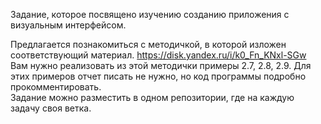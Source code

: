 Задание, которое посвящено изучению созданию приложения с визуальным интерфейсом.

Предлагается познакомиться с методичкой, в которой изложен  соответствующий материал.
https://disk.yandex.ru/i/k0_Fn_KNxl-SGw
Вам нужно реализовать из этой методички примеры 2.7, 2.8, 2.9.
Для этих примеров отчет писать не нужно, но код программы подробно прокомментировать.  
Задание можно разместить в одном репозитории, где на каждую задачу своя ветка.
